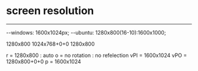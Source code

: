 # screen resolution
---

--windows: 1600x1024px;
--ubuntu: 1280x800(16-10):1600x1000;



1280x800
1024x768+0+0
1280x800

r = 1280x800	: auto
o = no rotation : no refelection
vPI = 1600x1024
vPO = 1280x800+0+0
p = 1600x1024


